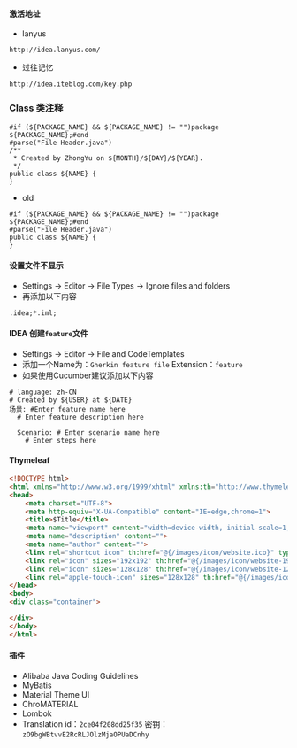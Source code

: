 #### 激活地址
* lanyus
```url
http://idea.lanyus.com/
```

* 过往记忆
```url
http://idea.iteblog.com/key.php
```

### Class 类注释
```
#if (${PACKAGE_NAME} && ${PACKAGE_NAME} != "")package ${PACKAGE_NAME};#end
#parse("File Header.java")
/**
 * Created by ZhongYu on ${MONTH}/${DAY}/${YEAR}.
 */
public class ${NAME} {
}
```
- old
```
#if (${PACKAGE_NAME} && ${PACKAGE_NAME} != "")package ${PACKAGE_NAME};#end
#parse("File Header.java")
public class ${NAME} {
}
```

#### 设置文件不显示
- Settings -> Editor -> File Types -> Ignore files and folders
- 再添加以下内容
```
.idea;*.iml;
```

#### IDEA 创建`feature`文件
- Settings -> Editor -> File and CodeTemplates
- 添加一个Name为：`Gherkin feature file` Extension：`feature`
- 如果使用Cucumber建议添加以下内容
```feature
# language: zh-CN
# Created by ${USER} at ${DATE}
场景: #Enter feature name here
  # Enter feature description here

  Scenario: # Enter scenario name here
    # Enter steps here
```

#### Thymeleaf
```html
<!DOCTYPE html>
<html xmlns="http://www.w3.org/1999/xhtml" xmlns:th="http://www.thymeleaf.org">
<head>
    <meta charset="UTF-8">
    <meta http-equiv="X-UA-Compatible" content="IE=edge,chrome=1">
    <title>$Title</title>
    <meta name="viewport" content="width=device-width, initial-scale=1, shrink-to-fit=no">
    <meta name="description" content="">
    <meta name="author" content="">
    <link rel="shortcut icon" th:href="@{/images/icon/website.ico}" type="image/x-icon"/>
    <link rel="icon" sizes="192x192" th:href="@{/images/icon/website-192.png}" type="image/png"/>
    <link rel="icon" sizes="128x128" th:href="@{/images/icon/website-128.png}" type="image/png"/>
    <link rel="apple-touch-icon" sizes="128x128" th:href="@{/images/icon/website-128.png}" type="image/png"/>
</head>
<body>
<div class="container">

</div>
</body>
</html>
```

#### 插件
- Alibaba Java Coding Guidelines
- MyBatis
- Material Theme UI
- ChroMATERIAL
- Lombok
- Translation id：`2ce04f208dd25f35` 密钥：`zO9bgWBtvvE2RcRLJOlzMjaOPUaDCnhy`
